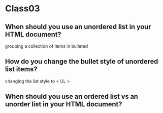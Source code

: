 # Class03

## When should you use an unordered list in your HTML document?

grouping a collection of items in bulleted

## How do you change the bullet style of unordered list items?

changing the list style to < UL >

## When should you use an ordered list vs an unorder list in your HTML document?

<!-- Learning 03 -->
<!-- I learned how to incorporate arrays into my javascript which serve as a list in JS -->